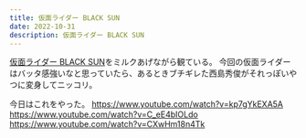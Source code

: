 ```yaml
---
title: 仮面ライダー BLACK SUN
date: 2022-10-31
description: 仮面ライダー BLACK SUN
---
```


[仮面ライダー BLACK SUN](https://www.kamen-rider-official.com/blacksun/)をミルクあげながら観ている。
今回の仮面ライダーはバッタ感強いなと思っていたら、あるときブチギレた西島秀俊がそれっぽいやつに変身してニッコリ。

今日はこれをやった。
https://www.youtube.com/watch?v=kp7gYkEXA5A
https://www.youtube.com/watch?v=C_eE4bIOLdo
https://www.youtube.com/watch?v=CXwHm18n4Tk
